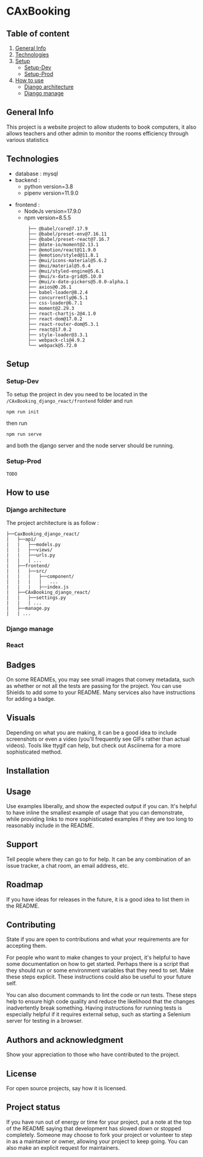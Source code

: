# CAxBooking




## Table of content
1. [General Info](#general-info)
2. [Technologies](#technologies)
3. [Setup](#setup)
    - [Setup-Dev](#setup-dev)
    - [Setup-Prod](#setup-prod)
4. [How to use](#how-to-use)
    - [Django architecture](#django-architecture)
    - [Django manage](#django-manage)

## General Info
This project is a website project to allow students to book computers, it also allows teachers and other admin to monitor the rooms efficiency through various statistics

## Technologies

- database : mysql 
- backend : 
    - python version=3.8
    - pipenv version=11.9.0
<!--     - pipenv packages :
        - django version=4.0.4 
        - djangorestframework version=3.13.1
        - mysqlclient version=2.1.0
        - requests version=2.27.1
        - python-dateutil version=2.8.2 
-->

- frontend :
    - NodeJs version=17.9.0
    - npm version=8.5.5
```    - npm dependencies :        
        ├── @babel/core@7.17.9
        ├── @babel/preset-env@7.16.11
        ├── @babel/preset-react@7.16.7
        ├── @date-io/moment@2.13.1
        ├── @emotion/react@11.9.0
        ├── @emotion/styled@11.8.1
        ├── @mui/icons-material@5.6.2
        ├── @mui/material@5.6.4
        ├── @mui/styled-engine@5.6.1
        ├── @mui/x-data-grid@5.10.0
        ├── @mui/x-date-pickers@5.0.0-alpha.1
        ├── axios@0.26.1
        ├── babel-loader@8.2.4
        ├── concurrently@6.5.1
        ├── css-loader@6.7.1
        ├── moment@2.29.3
        ├── react-chartjs-2@4.1.0
        ├── react-dom@17.0.2
        ├── react-router-dom@5.3.1
        ├── react@17.0.2
        ├── style-loader@3.3.1
        ├── webpack-cli@4.9.2    
        └── webpack@5.72.0
```

## Setup

### Setup-Dev

To setup the project in dev you need to be located in the `/CAxBooking_django_react/frontend` folder and run

```
npm run init
```
then run 
```
npm run serve
```
and both the django server and the node server should be running. 

### Setup-Prod 
`TODO`

## How to use 
### Django architecture
The project architecture is as follow :
```
├──CaxBooking_django_react/
|   ├──api/
|   |   ├──models.py
|   |   ├──views/
|   |   ├──urls.py
|   |   | ...
|   ├──frontend/
|   |   ├──src/
|   |   |   ├──component/
|   |   |   |   ...
|   |   |   ├──index.js
|   ├──CAxBooking_django_react/
|   |   ├──settings.py
|   |   | ...
|   ├──manage.py
|   | ... 
```
### Django manage
### React  

## Badges
On some READMEs, you may see small images that convey metadata, such as whether or not all the tests are passing for the project. You can use Shields to add some to your README. Many services also have instructions for adding a badge.

## Visuals
Depending on what you are making, it can be a good idea to include screenshots or even a video (you'll frequently see GIFs rather than actual videos). Tools like ttygif can help, but check out Asciinema for a more sophisticated method.

## Installation


## Usage
Use examples liberally, and show the expected output if you can. It's helpful to have inline the smallest example of usage that you can demonstrate, while providing links to more sophisticated examples if they are too long to reasonably include in the README.

## Support
Tell people where they can go to for help. It can be any combination of an issue tracker, a chat room, an email address, etc.

## Roadmap
If you have ideas for releases in the future, it is a good idea to list them in the README.

## Contributing
State if you are open to contributions and what your requirements are for accepting them.

For people who want to make changes to your project, it's helpful to have some documentation on how to get started. Perhaps there is a script that they should run or some environment variables that they need to set. Make these steps explicit. These instructions could also be useful to your future self.

You can also document commands to lint the code or run tests. These steps help to ensure high code quality and reduce the likelihood that the changes inadvertently break something. Having instructions for running tests is especially helpful if it requires external setup, such as starting a Selenium server for testing in a browser.

## Authors and acknowledgment
Show your appreciation to those who have contributed to the project.

## License
For open source projects, say how it is licensed.

## Project status
If you have run out of energy or time for your project, put a note at the top of the README saying that development has slowed down or stopped completely. Someone may choose to fork your project or volunteer to step in as a maintainer or owner, allowing your project to keep going. You can also make an explicit request for maintainers.
